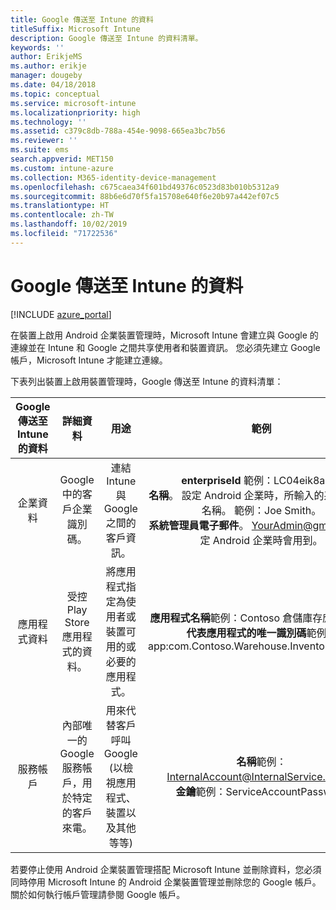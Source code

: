 ```yaml
---
title: Google 傳送至 Intune 的資料
titleSuffix: Microsoft Intune
description: Google 傳送至 Intune 的資料清單。
keywords: ''
author: ErikjeMS
ms.author: erikje
manager: dougeby
ms.date: 04/18/2018
ms.topic: conceptual
ms.service: microsoft-intune
ms.localizationpriority: high
ms.technology: ''
ms.assetid: c379c8db-788a-454e-9098-665ea3bc7b56
ms.reviewer: ''
ms.suite: ems
search.appverid: MET150
ms.custom: intune-azure
ms.collection: M365-identity-device-management
ms.openlocfilehash: c675caea34f601bd49376c0523d83b010b5312a9
ms.sourcegitcommit: 88b6e6d70f5fa15708e640f6e20b97a442ef07c5
ms.translationtype: HT
ms.contentlocale: zh-TW
ms.lasthandoff: 10/02/2019
ms.locfileid: "71722536"
---
```

# <a name="data-google-sends-to-intune"></a>Google 傳送至 Intune 的資料

[!INCLUDE [azure_portal](../includes/azure_portal.md)]

在裝置上啟用 Android 企業裝置管理時，Microsoft Intune 會建立與 Google 的連線並在 Intune 和 Google 之間共享使用者和裝置資訊。 您必須先建立 Google 帳戶，Microsoft Intune 才能建立連線。

下表列出裝置上啟用裝置管理時，Google 傳送至 Intune 的資料清單：


| Google 傳送至 Intune 的資料 | 詳細資料 | 用途 | 範例 |
|:---:|:---:|:---:|:---:|
| 企業資料 | Google 中的客戶企業識別碼。 | 連結 Intune 與 Google 之間的客戶資訊。 | **enterpriseId** 範例：LC04eik8a6。<br>**名稱**。 設定 Android 企業時，所輸入的系統管理員名稱。 範例：Joe Smith。<br>**系統管理員電子郵件**。 YourAdmin@gmail.com 設定 Android 企業時會用到。 |
| 應用程式資料 | 受控 Play Store 應用程式的資料。 | 將應用程式指定為使用者或裝置可用的或必要的應用程式。 | **應用程式名稱**範例：Contoso 倉儲庫存應用程式。<br>**代表應用程式的唯一識別碼**範例： app:com.Contoso.Warehouse.InventoryTracking |
| 服務帳戶 | 內部唯一的 Google 服務帳戶，用於特定的客戶來電。 | 用來代替客戶呼叫 Google (以檢視應用程式、裝置以及其他等等) | **名稱**範例：InternalAccount@InternalService.com。<br>**金鑰**範例：ServiceAccountPassword |


若要停止使用 Android 企業裝置管理搭配 Microsoft Intune 並刪除資料，您必須同時停用 Microsoft Intune 的 Android 企業裝置管理並刪除您的 Google 帳戶。 關於如何執行帳戶管理請參閱 Google 帳戶。


